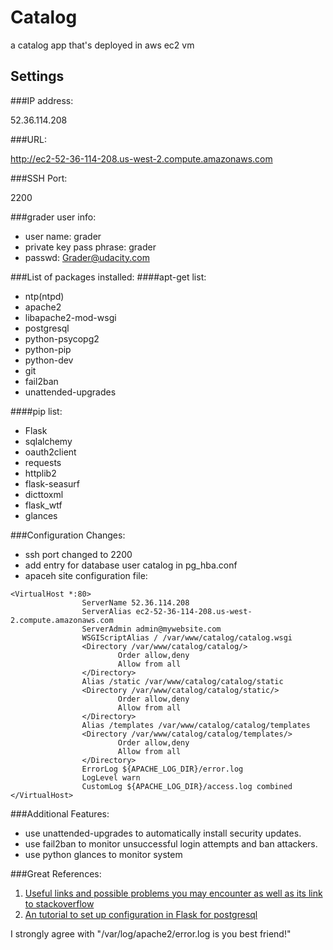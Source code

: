 # Catalog
a catalog app that's deployed in aws ec2 vm

## Settings
###IP address:

52.36.114.208

###URL: 

http://ec2-52-36-114-208.us-west-2.compute.amazonaws.com

###SSH Port:

2200

###grader user info:
- user name: grader
- private key pass phrase: grader
- passwd: Grader@udacity.com

###List of packages installed:
####apt-get list:
- ntp(ntpd)
- apache2
- libapache2-mod-wsgi
- postgresql
- python-psycopg2
- python-pip
- python-dev
- git
- fail2ban
- unattended-upgrades

####pip list:
- Flask
- sqlalchemy
- oauth2client
- requests
- httplib2
- flask-seasurf
- dicttoxml
- flask_wtf
- glances

###Configuration Changes:
- ssh port changed to 2200
- add entry for database user catalog in pg_hba.conf
- apaceh site configuration file:

~~~~
<VirtualHost *:80>
                ServerName 52.36.114.208
                ServerAlias ec2-52-36-114-208.us-west-2.compute.amazonaws.com
                ServerAdmin admin@mywebsite.com
                WSGIScriptAlias / /var/www/catalog/catalog.wsgi
                <Directory /var/www/catalog/catalog/>
                        Order allow,deny
                        Allow from all
                </Directory>
                Alias /static /var/www/catalog/catalog/static
                <Directory /var/www/catalog/catalog/static/>
                        Order allow,deny
                        Allow from all
                </Directory>
                Alias /templates /var/www/catalog/catalog/templates
                <Directory /var/www/catalog/catalog/templates/>
                        Order allow,deny
                        Allow from all
                </Directory>
                ErrorLog ${APACHE_LOG_DIR}/error.log
                LogLevel warn
                CustomLog ${APACHE_LOG_DIR}/access.log combined
</VirtualHost>
~~~~

###Additional Features:
- use unattended-upgrades to automatically install security updates.
- use fail2ban to monitor unsuccessful login attempts and ban attackers.
- use python glances to monitor system

###Great References:

1. [Useful links and possible problems you may encounter as well as its link to stackoverflow][1]
2. [An tutorial to set up configuration in Flask for postgresql][2]

[1]: https://discussions.udacity.com/t/p5-how-i-got-through-it/15342
[2]: http://stackoverflow.com


I strongly agree with "/var/log/apache2/error.log is you best friend!"
